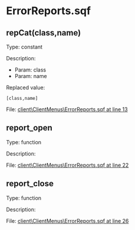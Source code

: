 # ErrorReports.sqf

## repCat(class,name)

Type: constant

Description: 
- Param: class
- Param: name

Replaced value:
```sqf
[class,name]
```
File: [client\ClientMenus\ErrorReports.sqf at line 13](../../../Src/client/ClientMenus/ErrorReports.sqf#L13)
## report_open

Type: function

Description: 


File: [client\ClientMenus\ErrorReports.sqf at line 22](../../../Src/client/ClientMenus/ErrorReports.sqf#L22)
## report_close

Type: function

Description: 


File: [client\ClientMenus\ErrorReports.sqf at line 26](../../../Src/client/ClientMenus/ErrorReports.sqf#L26)
